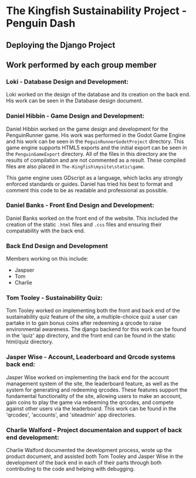# The Kingfish Sustainability Project - Penguin Dash

## Deploying the Django Project

## Work performed by each group member

### Loki - Database Design and Development:

Loki worked on the design of the database and its creation on the back end. His work can be seen in the Database design document.

### Daniel Hibbin - Game Design and Development:

Daniel Hibbin worked on the game design and development for the PenguinRunner game. His work was performed in the Godot Game Engine and his work can be seen in the `PeguinRunnerGodotProject` directory. This game engine supports HTML5 exports and the initial export can be seen in the `PenguinGameExport` directory. All of the files in this directory are the results of compilation and are not commented as a result. These compiled files are also placed in `The-Kingfish\mysite\static\game`.

This game engine uses GDscript as a language, which lacks any strongly enforced standards or guides. Daniel has tried his best to format and comment this code to be as readable and professional as possible. 

### Daniel Banks - Front End Design and Development:

Daniel Banks worked on the front end of the website. This included the creation of the static `.html` files and `.css` files and ensuring their compatability with the back end. 

### Back End Design and Development
Members working on this include:
- Jaspser
- Tom
- Charlie

### Tom Tooley - Sustainability Quiz:
Tom Tooley worked on implementing both the front and back end of the sustainability quiz feature of the site, a multiple-choice quiz a user can partake in to gain bonus coins after redeeming a qrcode to raise environmental awareness. The django backend for this work can be found in the 'quiz' app directory, and the front end can be found in the static html/quiz directory.

### Jasper Wise - Account, Leaderboard and Qrcode systems back end:
Jasper Wise worked on implementing the back end for the account management system of the site, the leaderboard feature, as well as the system for generating and redeeming qrcodes. These features support the fundamental functionality of the site, allowing users to make an account, gain coins to play the game via redeeming the qrcodes, and compete against other users via the leaderboard. This work can be found in the 'qrcodes', 'accounts', and 'siteadmin' app directories.

### Charlie Walford - Project documentaion and support of back end development:
Charlie Walford documented the development process, wrote up the product document, and assisted both Tom Tooley and Jasper Wise in the development of the back end in each of their parts through both contributing to the code and helping with debugging.


